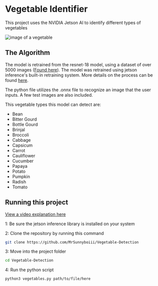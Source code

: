 # Vegetable Identifier

This project uses the NVIDIA Jetson AI to identify different types of vegetables

![image of a vegetable](https://github.com/user-attachments/assets/dc1b424a-83c1-4051-aaef-f463614df979)

## The Algorithm

The model is retrained from the resnet-18 model, using a dataset of over 5000 images ([Found here](https://www.kaggle.com/datasets/misrakahmed/vegetable-image-dataset)). The model was retrained using jetson inference's built-in retraining system. More details on the process can be found [here](https://github.com/dusty-nv/jetson-inference/blob/master/docs/imagenet-example-python-2.md ).

The python file utilizes the .onnx file to recognize an image that the user inputs. A few test images are also included.

This vegetable types this model can detect are:
* Bean
* Bitter Gourd
* Bottle Gourd
* Brinjal
* Broccoli
* Cabbage
* Capsicum
* Carrot
* Cauliflower
* Cucumber
* Papaya
* Potato
* Pumpkin
* Radish
* Tomato

## Running this project

[View a video explanation here]()

1: Be sure the jetson inference library is installed on your system

2: Clone the repository by running this command
```sh
git clone https://github.com/MrSunnyboiii/Vegetable-Detection
```

3: Move into the project folder
```sh
cd Vegetable-Detection
```

4: Run the python script
```sh
python3 vegetables.py path/to/file/here
```
